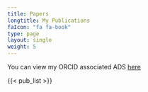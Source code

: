 ```yaml
---
title: Papers
longtitle: My Publications
faIcon: "fa fa-book"
type: page
layout: single
weight: 5
---
```


<p class="lead"> You can view my ORCID associated ADS <a href="https://ui.adsabs.harvard.edu/search/q=orcid%3A0000-0002-0036-2752&sort=date+desc">here</a> </p>

{{< pub_list >}}